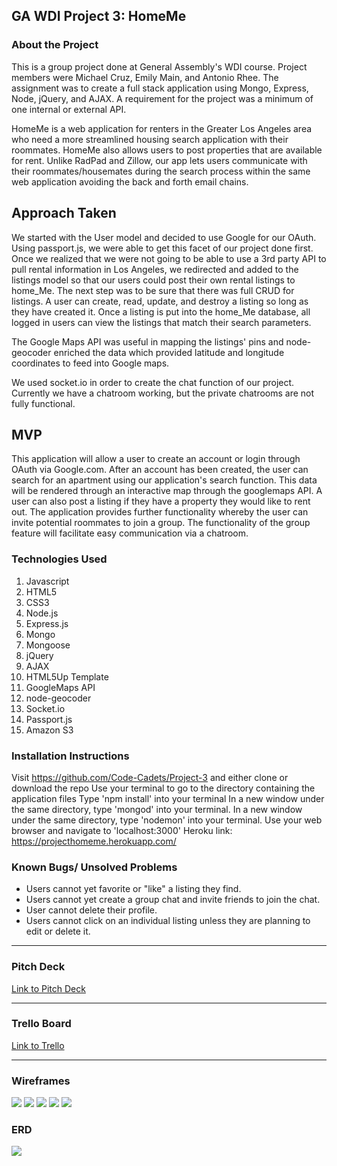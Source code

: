 **GA WDI Project 3: HomeMe**
---

### About the Project

This is a group project done at General Assembly's WDI course. Project members were Michael Cruz, Emily Main, and Antonio Rhee. The assignment was to create a full stack application using Mongo, Express, Node, jQuery, and AJAX. A requirement for the project was a minimum of one internal or external API. 

HomeMe is a web application for renters in the Greater Los Angeles area who need a more streamlined housing search application with their roommates. HomeMe also allows users to post properties that are available for rent. Unlike RadPad and Zillow, our app lets users communicate with their roommates/housemates during the search process within the same web application avoiding the back and forth email chains.

## Approach Taken
We started with the User model and decided to use Google for our OAuth. Using passport.js, we were able to get this facet of our project done first. Once we realized that we were not going to be able to use a 3rd party API to pull rental information in Los Angeles, we redirected and added to the listings model so that our users could post their own rental listings to home_Me. The next step was to be sure that there was full CRUD for listings. A user can create, read, update, and destroy a listing so long as they have created it. Once a listing is put into the home_Me database, all logged in users can view the listings that match their search parameters.

The Google Maps API was useful in mapping the listings' pins and node-geocoder enriched the data which provided latitude and longitude coordinates to feed into Google maps.

We used socket.io in order to create the chat function of our project. Currently we have a chatroom working, but the private chatrooms are not fully functional.


## MVP

This application will allow a user to create an account or login through OAuth via Google.com.
After an account has been created, the user can search for an apartment using our application's search function.
This data will be rendered through an interactive map through the googlemaps API.
A user can also post a listing if they have a property they would like to rent out.
The application provides further functionality whereby the user can invite potential roommates to join a group.
The functionality of the group feature will facilitate easy communication via a chatroom.

### Technologies Used

1. Javascript
2. HTML5
3. CSS3
4. Node.js
5. Express.js
6. Mongo
7. Mongoose
8. jQuery
9. AJAX
10. HTML5Up Template
11. GoogleMaps API
12. node-geocoder
13. Socket.io
14. Passport.js
15. Amazon S3



### Installation Instructions
Visit https://github.com/Code-Cadets/Project-3 and either clone or download the repo
Use your terminal to go to the directory containing the application files
Type 'npm install' into your terminal
In  a new window under the same directory, type 'mongod' into your terminal.
In  a new window under the same directory, type 'nodemon' into your terminal.
Use your web browser and navigate to 'localhost:3000'
Heroku link: https://projecthomeme.herokuapp.com/

### Known Bugs/ Unsolved Problems
* Users cannot yet favorite or "like" a listing they find.
* Users cannot yet create a group chat and invite friends to join the chat.
* User cannot delete their profile.
* Users cannot click on an individual listing unless  they are planning to edit or delete it.



---
### Pitch Deck

[Link to Pitch Deck](https://docs.google.com/presentation/d/1xGIqvYHterTJOM0Hx6fqo1-Ix0OLbg5R0gXRKM2f8IY/edit?usp=sharing)

---
### Trello Board

[Link to Trello](https://trello.com/b/yGCemAqi/project-3)

---
### Wireframes

![](http://imgur.com/mq0FTIU.png)
![](http://imgur.com/qKqoW6o.png)
![](http://imgur.com/c2spcxJ.png)
![](http://imgur.com/8MhX9hD.png)
![](http://imgur.com/0cc0Ex5.png)

### ERD

![](http://imgur.com/EGOlVdi.png)
